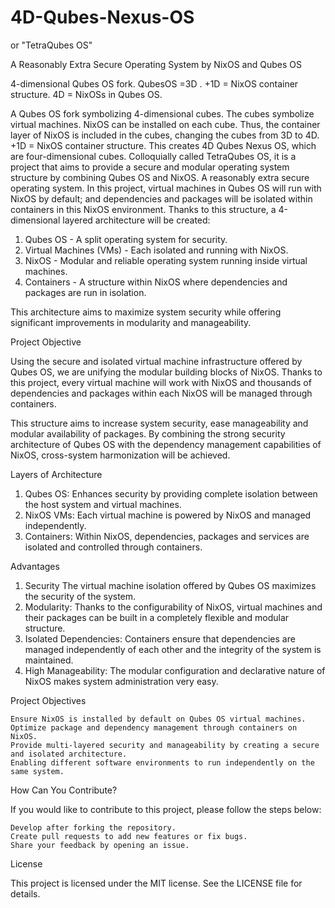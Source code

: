 # 4D-Qubes-Nexus-OS
or "TetraQubes OS"

A Reasonably Extra Secure Operating System
by NixOS and Qubes OS

4-dimensional Qubes OS fork. QubesOS =3D . +1D = NixOS container structure. 4D = NixOSs in Qubes OS. 

  A Qubes OS fork symbolizing 4-dimensional cubes. The cubes symbolize virtual machines. NixOS can be installed on each cube. Thus, the container layer of NixOS is included in the cubes, changing the cubes from 3D to 4D. +1D = NixOS container structure. This creates 4D Qubes Nexus OS, which are four-dimensional cubes. Colloquially called TetraQubes OS, it is a project that aims to provide a secure and modular operating system structure by combining Qubes OS and NixOS. A reasonably extra secure operating system.  In this project, virtual machines in Qubes OS will run with NixOS by default; and dependencies and packages will be isolated within containers in this NixOS environment. Thanks to this structure, a 4-dimensional layered architecture will be created:
  1. Qubes OS - A split operating system for security.
  2. Virtual Machines (VMs) - Each isolated and running with NixOS.
  3. NixOS - Modular and reliable operating system running inside virtual machines.
  4. Containers - A structure within NixOS where dependencies and packages are run in isolation.

This architecture aims to maximize system security while offering significant improvements in modularity and manageability.



Project Objective

Using the secure and isolated virtual machine infrastructure offered by Qubes OS, we are unifying the modular building blocks of NixOS. Thanks to this project, every virtual machine will work with NixOS and thousands of dependencies and packages within each NixOS will be managed through containers.

This structure aims to increase system security, ease manageability and modular availability of packages. By combining the strong security architecture of Qubes OS with the dependency management capabilities of NixOS, cross-system harmonization will be achieved.

Layers of Architecture

  1. Qubes OS: Enhances security by providing complete isolation between the host system and virtual machines.
  2. NixOS VMs: Each virtual machine is powered by NixOS and managed independently.
  3. Containers: Within NixOS, dependencies, packages and services are isolated and controlled through containers.

Advantages

  1. Security The virtual machine isolation offered by Qubes OS maximizes the security of the system.
  2. Modularity: Thanks to the configurability of NixOS, virtual machines and their packages can be built in a completely flexible and modular structure.
  3. Isolated Dependencies: Containers ensure that dependencies are managed independently of each other and the integrity of the system is maintained.
  4. High Manageability: The modular configuration and declarative nature of NixOS makes system administration very easy.

Project Objectives

    Ensure NixOS is installed by default on Qubes OS virtual machines.
    Optimize package and dependency management through containers on NixOS.
    Provide multi-layered security and manageability by creating a secure and isolated architecture.
    Enabling different software environments to run independently on the same system.

How Can You Contribute?

If you would like to contribute to this project, please follow the steps below:

    Develop after forking the repository.
    Create pull requests to add new features or fix bugs.
    Share your feedback by opening an issue.

License

This project is licensed under the MIT license. See the LICENSE file for details.
